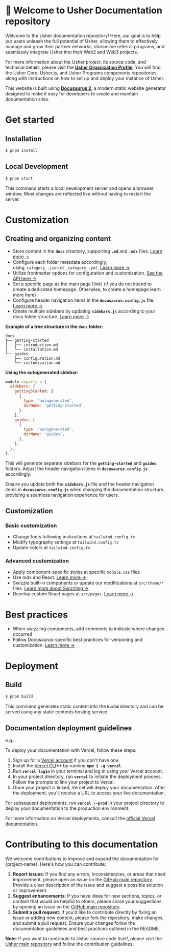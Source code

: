 # 📖 Welcome to Usher Documentation repository

Welcome to the Usher documentation repository! Here, our goal is to help our users unleash the full potential of Usher, allowing them to effectively manage and grow their partner networks, streamline referral programs, and seamlessly integrate Usher into their Web2 and Web3 projects.

For more information about the Usher project, its source code, and technical details, please visit the **[Usher Organization Profile](https://github.com/usherlabs)**. You will find the Usher Core, Usher.js, and Usher Programs components repositories, along with instructions on how to set up and deploy your instance of Usher.

This website is built using **[Docusaurus 2](https://docusaurus.io/)**, a modern static website generator designed to make it easy for developers to create and maintain documentation sites.

# Get started

## Installation

```sh
$ pnpm install

```

## Local Development

```sh
$ pnpm start
```

This command starts a local development server and opens a browser window. Most changes are reflected live without having to restart the server.

# Customization

## Creating and organizing content

- Store content in the **`docs`** directory, supporting **`.md`** and **`.mdx`** files. [Learn more →](https://docusaurus.io/docs/create-doc)
- Configure each folder metadata accordingly, using`_category_.json` or `_category_.yml`. [Learn more →](https://docusaurus.io/docs/sidebar/autogenerated#category-item-metadata)
- Utilize frontmatter options for configuration and customization. [See the API here →](https://docusaurus.io/docs/api/plugins/@docusaurus/plugin-content-docs#markdown-front-matter)
- Set a specific page as the main page [link] (if you do not intend to create a dedicated homepage. Otherwise, to create a homepage learn more here)
- Configure header navigation items in the **`docusaurus.config.js`** file. [Learn more →](https://docusaurus.io/docs/docs-multi-instance#docs-navbar-items)
- Create multiple sidebars by updating **`sidebars.js`** according to your docs folder structure. [Learn more →](https://docusaurus.io/docs/sidebar/multiple-sidebars)

**Example of a tree structure in the `docs` folder:**

```
docs
├── getting-started
│   ├── introduction.md
│   └── installation.md
└── guides
    ├── configuration.md
    └── customization.md

```

**Using the autogenerated sidebar:**

```js
module.exports = {
  sidebars: {
    gettingStarted: [
      {
        type: 'autogenerated',
        dirName: 'getting-started',
      },
    ],
    guides: [
      {
        type: 'autogenerated',
        dirName: 'guides',
      },
    ],
  },
};

```

This will generate separate sidebars for the **`getting-started`** and **`guides`** folders. Adjust the header navigation items in **`docusaurus.config.js`** accordingly.

Ensure you update both the **`sidebars.js`** file and the header navigation items in **`docusaurus.config.js`** when changing the documentation structure, providing a seamless navigation experience for users.

## Customization

### Basic customization

- Change fonts following instructions at `tailwind.config.ts`
- Modify typography settings at `tailwind.config.ts`
- Update colors at `tailwind.config.ts`

### Advanced customization

- Apply component-specific styles at specific `module.css` files
- Use mdx and React. [Learn more →](https://docusaurus.io/docs/markdown-features/react)
- Swizzle built-in components or update our modifications at `src/theme/*` files. [Learn more about Swizzling →](https://docusaurus.io/docs/swizzling)
- Develop custom React pages at `src/pages`. [Learn more →](https://docusaurus.io/docs/creating-pages#add-a-react-page)

# Best practices

- When swizzling components, add comments to indicate where changes occurred
- Follow Docusaurus-specific best practices for versioning and customization. [Learn more →](https://docusaurus.io/docs/versioning#recommended-practices)

# Deployment

## Build

```sh
$ pnpm build
```

This command generates static content into the **`build`** directory and can be served using any static contents hosting service.

## Documentation deployment guidelines

[//]: # (TODO: how to deploy must be added)

e.g.:

To deploy your documentation with Vercel, follow these steps:

1. Sign up for a [Vercel account](https://vercel.com/signup) if you don't have one.
2. Install the [Vercel CLI](https://vercel.com/download)** by running **`npm i -g vercel`**.
3. Run **`vercel login`** in your terminal and log in using your Vercel account.
4. In your project directory, run **`vercel`** to initiate the deployment process. Follow the prompts to link your project to Vercel.
5. Once your project is linked, Vercel will deploy your documentation. After the deployment, you'll receive a URL to access your live documentation.

For subsequent deployments, run **`vercel --prod`** in your project directory to deploy your documentation to the production environment.

For more information on Vercel deployments, consult the [official Vercel documentation](https://vercel.com/docs).

# Contributing to this documentation

We welcome contributions to improve and expand the documentation for {project-name}. Here's how you can contribute:

1. **Report issues**: If you find any errors, inconsistencies, or areas that need improvement, please open an issue on the [GitHub main repository](https://github.com/usherlabs/usher/issues). Provide a clear description of the issue and suggest a possible solution or improvement.
2. **Suggest enhancements**: If you have ideas for new sections, topics, or content that would be helpful to others, please share your suggestions by opening an issue on the [GitHub main repository](https://github.com/usherlabs/usher/issues).
3. **Submit a pull request**: If you'd like to contribute directly by fixing an issue or adding new content, please fork the repository, make changes, and submit a pull request. Ensure your changes follow the documentation guidelines and best practices outlined in the README.

**Note**: If you want to contribute to Usher source code itself, please visit the [Usher main repository](https://github.com/usherlabs/usher) and follow the contribution guidelines.